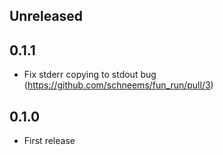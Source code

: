 ## Unreleased

## 0.1.1

- Fix stderr copying to stdout bug (https://github.com/schneems/fun_run/pull/3)

## 0.1.0

- First release
